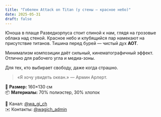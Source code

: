 ```yaml
---
title: "Гобелен Attack on Titan (у стены — красное небо)"
date: 2025-05-31
draft: false
---
```


Юноша в плаще Разведкорпуса стоит спиной к нам, глядя на грозовые облака над стеной. Красное небо и клубящийся пар намекают на присутствие титанов. Тишина перед бурей — чистый дух **AOT**.

Минимализм композиции даёт сильный, кинематографичный эффект. Отлично для рабочего угла и медиа-зоны.

Для тех, кто выбирает свободу, даже когда страшно.

> «Я хочу увидеть океан.» — Армин Арлерт.

🧵 **Размер:** 160×130 см  
📦 **Материалы:** 70% полиэстер, 30% хлопок  

📣 Канал: [@wa_gi_ch](https://t.me/wa_gi_ch)  
✉️ Контакты: [@wagich_admin](https://t.me/wagich_admin)
